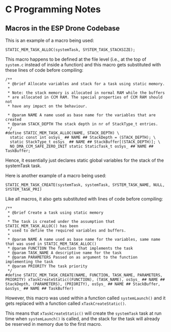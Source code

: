 # C Programming Notes

## Macros in the ESP Drone Codebase

This is an example of a macro being used: 

```
STATIC_MEM_TASK_ALLOC(systemTask, SYSTEM_TASK_STACKSIZE);
```

This macro happens to be defined at the file level (i.e., at the top of `system.c` instead of inside a function) and this macro gets substituted with these lines of code before compiling:

```
/**
 * @brief Allocate variables and stack for a task using static memory.
 *
 * Note: the stack memory is allocated in normal RAM while the buffers
 * are allocated in CCM RAM. The special properties of CCM RAM should not
 * have any impact on the behaviour.

 * @param NAME A name used as base name for the variables that are created
 * @param STACK_DEPTH The stack depth in nr of StackType_t entries.
 */
#define STATIC_MEM_TASK_ALLOC(NAME, STACK_DEPTH) \
  static const int osSys_ ## NAME ## StackDepth = (STACK_DEPTH); \
  static StackType_t osSys_ ## NAME ## StackBuffer[(STACK_DEPTH)]; \
  NO_DMA_CCM_SAFE_ZERO_INIT static StaticTask_t osSys_ ## NAME ## TaskBuffer;
```

Hence, it essentially just declares static global variables for the stack of the systemTask task. 

Here is another example of a macro being used:

```
STATIC_MEM_TASK_CREATE(systemTask, systemTask, SYSTEM_TASK_NAME, NULL, SYSTEM_TASK_PRI)
```

Like all macros, it also gets substituted with lines of code before compiling:

```
/**
 * @brief Create a task using static memory
 *
 * The task is created under the assumption that STATIC_MEM_TASK_ALLOC() has been
 * used to define the required variables and buffers.
 *
 * @param NAME A name used as base name for the variables, same name that was used in STATIC_MEM_TASK_ALLOC()
 * @param FUNCTION The function that implements the task
 * @param TASK_NAME A descriptive name for the task
 * @param PARAMETERS Passed on as argument to the function implementing the task
 * @param PRIORITY The task priority
 */
#define STATIC_MEM_TASK_CREATE(NAME, FUNCTION, TASK_NAME, PARAMETERS, PRIORITY) xTaskCreateStatic((FUNCTION), (TASK_NAME), osSys_ ## NAME ## StackDepth, (PARAMETERS), (PRIORITY), osSys_ ## NAME ## StackBuffer, &osSys_ ## NAME ## TaskBuffer)
```

However, this macro was used within a function called `systemLaunch()` and it gets replaced with a function called `xTaskCreateStatic()`.

This means that `xTaskCreateStatic()` will create the `systemTask` task at run time when `systemLaunch()` is called, and the stack for the task will already be reserved in memory due to the first macro. 

